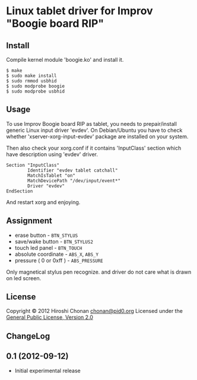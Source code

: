 Linux tablet driver for Improv "Boogie board RIP"
=================================================

Install
-------

Compile kernel module 'boogie.ko' and install it.

    $ make
    $ sudo make install
    $ sudo rmmod usbhid
    $ sudo modprobe boogie
    $ sudo modprobe usbhid

Usage
-----

To use Improv Boogie board RIP as tablet, you needs to prepair/install
generic Linux input driver 'evdev'. On Debian/Ubuntu you have to check
whether 'xserver-xorg-input-evdev' package are installed on your system.

Then also check your xorg.conf if it contains 'InputClass' section
which have description using 'evdev' driver.

    Section "InputClass"
            Identifier "evdev tablet catchall"
            MatchIsTablet "on"
            MatchDevicePath "/dev/input/event*"
            Driver "evdev"
    EndSection

And restart xorg and enjoying.

Assignment
----------

* erase button - `BTN_STYLUS`
* save/wake button - `BTN_STYLUS2`
* touch led panel - `BTN_TOUCH`
* absolute coordinate - `ABS_X`, `ABS_Y`
* pressure ( 0 or 0xff ) - `ABS_PRESSURE`

Only magnetical stylus pen recognize. and driver do not care what
is drawn on led screen.

License
-------
Copyright &copy; 2012 Hiroshi Chonan <chonan@pid0.org>
Licensed under the [General Public License, Version 2.0][GPLv2]

[GPLv2]: http://www.gnu.org/licenses/gpl-2.0.html

ChangeLog
---------

## 0.1 (2012-09-12)

* Initial experimental release

